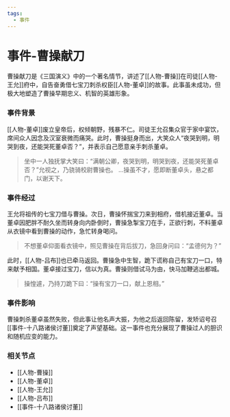 ```yaml
---
tags:
  - 事件
---
```

# 事件-曹操献刀

曹操献刀是《三国演义》中的一个著名情节，讲述了[[人物-曹操]]在司徒[[人物-王允]]府中，自告奋勇借七宝刀刺杀权臣[[人物-董卓]]的故事。此事虽未成功，但极大地塑造了曹操早期忠义、机智的英雄形象。

### 事件背景

[[人物-董卓]]废立皇帝后，权倾朝野，残暴不仁。司徒王允召集众官于家中宴饮，席间众人因念及汉室衰微而痛哭。此时，曹操挺身而出，大笑众人“夜哭到明，明哭到夜，还能哭死董卓否？”，并表示自己愿意亲手刺杀董卓。

> 坐中一人独抚掌大笑曰：“满朝公卿，夜哭到明，明哭到夜，还能哭死董卓否？”允视之，乃骁骑校尉曹操也。
> ...操虽不才，愿即断董卓头，悬之都门，以谢天下。

### 事件经过

王允将祖传的七宝刀借与曹操。次日，曹操怀揣宝刀来到相府，借机接近董卓。当董卓因肥胖不耐久坐而转身向内卧倒时，曹操急掣宝刀在手，正欲行刺，不料董卓从衣镜中看到曹操的动作，急忙转身喝问。

> 不想董卓仰面看衣镜中，照见曹操在背后拔刀，急回身问曰：“孟德何为？”

此时，[[人物-吕布]]也已牵马返回。曹操急中生智，跪下谎称自己有宝刀一口，特来献予相国。董卓接过宝刀，信以为真。曹操则借试马为由，快马加鞭逃出都城。

> 操惶遽，乃持刀跪下曰：“操有宝刀一口，献上恩相。”

### 事件影响

曹操刺杀董卓虽然失败，但此事让他名声大振，为他之后返回陈留，发矫诏号召[[事件-十八路诸侯讨董]]奠定了声望基础。这一事件也充分展现了曹操过人的胆识和随机应变的能力。

### 相关节点
- [[人物-曹操]]
- [[人物-董卓]]
- [[人物-王允]]
- [[人物-吕布]]
- [[事件-十八路诸侯讨董]]
